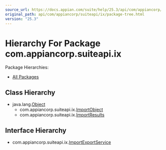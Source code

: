 ```yaml
---
source_url: https://docs.appian.com/suite/help/25.3/api/com/appiancorp/suiteapi/ix/package-tree.html
original_path: api/com/appiancorp/suiteapi/ix/package-tree.html
version: "25.3"
---
```


# Hierarchy For Package com.appiancorp.suiteapi.ix

Package Hierarchies:

-   [All Packages](../../../../overview-tree.html)

## Class Hierarchy

-   java.lang.[Object](https://docs.oracle.com/en/java/javase/17/docs/api/java.base/java/lang/Object.html "class or interface in java.lang")
    -   com.appiancorp.suiteapi.ix.[ImportObject](ImportObject.html "class in com.appiancorp.suiteapi.ix")
    -   com.appiancorp.suiteapi.ix.[ImportResults](ImportResults.html "class in com.appiancorp.suiteapi.ix")

## Interface Hierarchy

-   com.appiancorp.suiteapi.ix.[ImportExportService](ImportExportService.html "interface in com.appiancorp.suiteapi.ix")